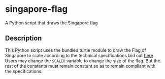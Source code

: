 # singapore-flag
A Python script that draws the Singapore flag

## Description
This Python script uses the bundled turtle module to draw the Flag of Singapore to scale according to the technical specifications laid out <a href="https://en.wikipedia.org/wiki/File:Construction_Sheet_of_the_Flag_of_Singapore.svg">here</a>. Users may change the `SCALER` variable to change the size of the flag. But the rest of the constants must remain constant so as to remain compliant with the specifications.
